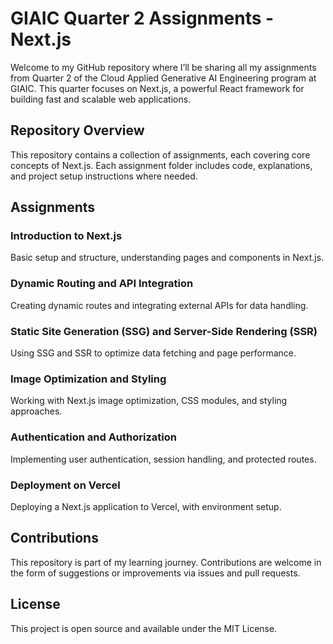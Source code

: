 # GIAIC Quarter 2 Assignments - Next.js
Welcome to my GitHub repository where I’ll be sharing all my assignments from Quarter 2 of the Cloud Applied Generative AI Engineering program at GIAIC. This quarter focuses on Next.js, a powerful React framework for building fast and scalable web applications.

## Repository Overview
This repository contains a collection of assignments, each covering core concepts of Next.js. Each assignment folder includes code, explanations, and project setup instructions where needed.

## Assignments
### Introduction to Next.js
Basic setup and structure, understanding pages and components in Next.js.

### Dynamic Routing and API Integration
Creating dynamic routes and integrating external APIs for data handling.

### Static Site Generation (SSG) and Server-Side Rendering (SSR)
Using SSG and SSR to optimize data fetching and page performance.

### Image Optimization and Styling
Working with Next.js image optimization, CSS modules, and styling approaches.

### Authentication and Authorization
Implementing user authentication, session handling, and protected routes.

### Deployment on Vercel
Deploying a Next.js application to Vercel, with environment setup.

## Contributions
This repository is part of my learning journey. Contributions are welcome in the form of suggestions or improvements via issues and pull requests.

## License
This project is open source and available under the MIT License.
